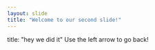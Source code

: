 ```yaml
---
layout: slide
title: "Welcome to our second slide!"
---
```

title: "hey we did it"
Use the left arrow to go back!
